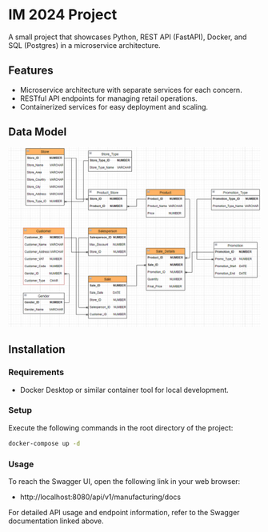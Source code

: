 # IM 2024 Project

A small project that showcases Python, REST API (FastAPI), Docker, and SQL (Postgres) in a microservice architecture.

## Features

- Microservice architecture with separate services for each concern.
- RESTful API endpoints for managing retail operations.
- Containerized services for easy deployment and scaling.

## Data Model

![Data Model](data-model.png "System Architecture Diagram")

## Installation

### Requirements

- Docker Desktop or similar container tool for local development.

### Setup

Execute the following commands in the root directory of the project:

```bash
docker-compose up -d
```


### Usage

To reach the Swagger UI, open the following link in your web browser:

- http://localhost:8080/api/v1/manufacturing/docs

For detailed API usage and endpoint information, refer to the Swagger documentation linked above.